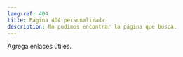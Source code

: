 ```yaml
---
lang-ref: 404
title: Página 404 personalizada
description: No pudimos encontrar la página que busca.
---
```


Agrega enlaces útiles.
